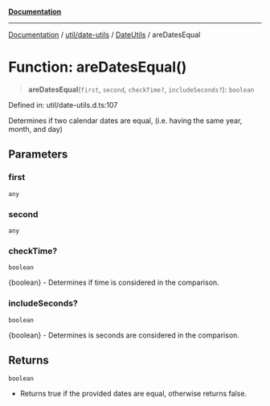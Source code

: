 [**Documentation**](../../../../../index.md)

***

[Documentation](../../../../../index.md) / [util/date-utils](../../../index.md) / [DateUtils](../index.md) / areDatesEqual

# Function: areDatesEqual()

> **areDatesEqual**(`first`, `second`, `checkTime?`, `includeSeconds?`): `boolean`

Defined in: util/date-utils.d.ts:107

Determines if two calendar dates are equal,
(i.e. having the same year, month, and day)

## Parameters

### first

`any`

### second

`any`

### checkTime?

`boolean`

{boolean} - Determines if time is considered in the comparison.

### includeSeconds?

`boolean`

{boolean} - Determines is seconds are considered in the comparison.

## Returns

`boolean`

- Returns true if the provided dates are equal, otherwise returns false.
